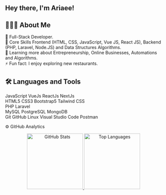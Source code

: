 <!--
**MohammadNasirAriaee/mohammadnasirariaee** is a ✨ _special_ ✨ repository because its `README.md` (this file) appears on your GitHub profile.

Here are some ideas to get you started:

- 🔭 I’m currently working on ...
- 🌱 I’m currently learning ...
- 👯 I’m looking to collaborate on ...
- 🤔 I’m looking for help with ...
- 💬 Ask me about ...
- 📫 How to reach me: ...
- 😄 Pronouns: ...
- ⚡ Fun fact: ...
-->

Hey there, I'm Ariaee! 
---
## 👨🏻‍💻  About Me <br />
🤔   Full-Stack Developer. <br />
💼   Core Skills Frontend (HTML, CSS, JavaScript, Vue JS, React JS), Backend (PHP, Laravel, Node.JS) and Data Structures Algorithms. <br />
🌱   Learning more about Entrepreneurship, Online Businesses, Automations and Algorithms. <br />
⚡️   Fun fact: I enjoy exploring new restaurants.<br />

## 🛠  Languages and Tools 
JavaScript VueJs ReactJs NextJs <br />
HTML5 CSS3 Bootstrap5 Tailwind CSS <br />
PHP Laravel <br />
MySQL PostgreSQL MongoDB <br />
Git GitHub Linux Visual Studio Code Postman <br />

⚙️  GitHub Analytics
<p align="center">
  <a href="https://github.com/mohammadnasirariaee">
    <img height="180em" src="https://github-readme-stats.vercel.app/api?username=mohammadnasirariaee&show_icons=true&theme=tokyonight&include_all_commits=true" alt="GitHub Stats" />
    <img height="180em" src="https://github-readme-stats.vercel.app/api/top-langs/?username=mohammadnasirariaee&layout=compact&langs_count=8&theme=tokyonight" alt="Top Languages" />
  </a>
</p>

